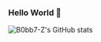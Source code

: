 ### Hello World 👾


![B0bb7-Z's GitHub stats](https://github-readme-stats.vercel.app/api?username=B0bb7-Z&show_icons=true&theme=radical)


